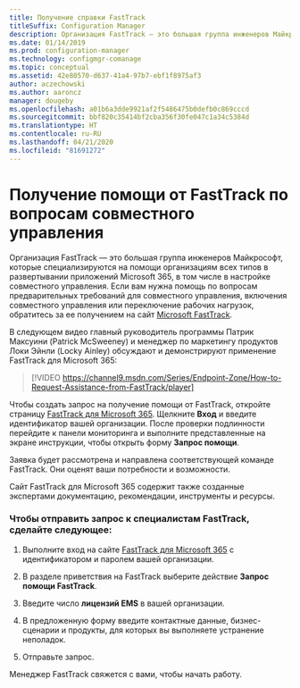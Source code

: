 ```yaml
---
title: Получение справки FastTrack
titleSuffix: Configuration Manager
description: Организация FastTrack — это большая группа инженеров Майкрософт, которые специализируются на помощи организациям всех типов в развертывании приложений Microsoft 365.
ms.date: 01/14/2019
ms.prod: configuration-manager
ms.technology: configmgr-comanage
ms.topic: conceptual
ms.assetid: 42e80570-d637-41a4-97b7-ebf1f8975af3
author: aczechowski
ms.author: aaroncz
manager: dougeby
ms.openlocfilehash: a01b6a3dde9921af2f5486475b0defb0c869cccd
ms.sourcegitcommit: bbf820c35414bf2cba356f30fe047c1a34c5384d
ms.translationtype: HT
ms.contentlocale: ru-RU
ms.lasthandoff: 04/21/2020
ms.locfileid: "81691272"
---
```

# <a name="get-help-from-fasttrack-for-co-management"></a>Получение помощи от FastTrack по вопросам совместного управления

Организация FastTrack — это большая группа инженеров Майкрософт, которые специализируются на помощи организациям всех типов в развертывании приложений Microsoft 365, в том числе в настройке совместного управления. Если вам нужна помощь по вопросам предварительных требований для совместного управления, включения совместного управления или переключение рабочих нагрузок, обратитесь за ее получением на сайт [Microsoft FastTrack](https://Microsoft.com/FastTrack/). 

В следующем видео главный руководитель программы Патрик Максуини (Patrick McSweeney) и менеджер по маркетингу продуктов Локи Эйнли (Locky Ainley) обсуждают и демонстрируют применение FastTrack для Microsoft 365:

> [!VIDEO https://channel9.msdn.com/Series/Endpoint-Zone/How-to-Request-Assistance-from-FastTrack/player]

Чтобы создать запрос на получение помощи от FastTrack, откройте страницу [FastTrack для Microsoft 365](https://fasttrack.microsoft.com/microsoft365/capabilities?view=security). Щелкните **Вход** и введите идентификатор вашей организации. После проверки подлинности перейдите к панели мониторинга и выполните представленные на экране инструкции, чтобы открыть форму **Запрос помощи**.

Заявка будет рассмотрена и направлена соответствующей команде FastTrack. Они оценят ваши потребности и возможности. 

Сайт FastTrack для Microsoft 365 содержит также созданные экспертами документацию, рекомендации, инструменты и ресурсы.


### <a name="make-a-fasttrack-request"></a>Чтобы отправить запрос к специалистам FastTrack, сделайте следующее:

1. Выполните вход на сайте [FastTrack для Microsoft 365](https://fasttrack.microsoft.com/microsoft365/capabilities?view=security) с идентификатором и паролем вашей организации.  

2. В разделе приветствия на FastTrack выберите действие **Запрос помощи FastTrack**.  

3. Введите число **лицензий EMS** в вашей организации.  

4. В предложенную форму введите контактные данные, бизнес-сценарии и продукты, для которых вы выполняете устранение неполадок.

5. Отправьте запрос. 

Менеджер FastTrack свяжется с вами, чтобы начать работу.

